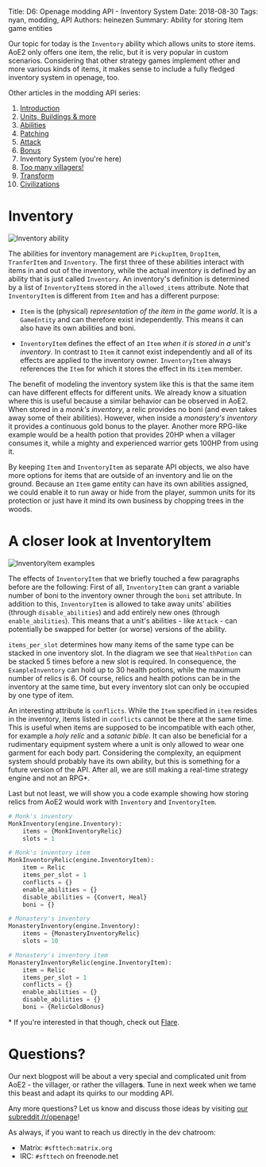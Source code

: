 Title: D6: Openage modding API - Inventory System
Date: 2018-08-30
Tags: nyan, modding, API
Authors: heinezen
Summary: Ability for storing Item game entities

Our topic for today is the `Inventory` ability which allows units to store items. AoE2 only offers one item, the relic, but it is very popular in custom scenarios. Considering that other strategy games implement other and more various kinds of items, it makes sense to include a fully fledged inventory system in openage, too.

Other articles in the modding API series:

1. [Introduction]({filename}/blog/D0000-openage_mod_api_intro.md)
2. [Units, Buildings & more]({filename}/blog/D0001-openage_mod_api_game_entity.md)
3. [Abilities]({filename}/blog/D0002-openage_mod_api_ability.md)
4. [Patching]({filename}/blog/D0003-openage_mod_api_patching.md)
5. [Attack]({filename}/blog/D0004-openage_mod_api_attack.md)
6. [Bonus]({filename}/blog/D0005-openage_mod_api_bonus.md)
7. Inventory System (you're here)
8. [Too many villagers!]({filename}/blog/D0007-openage_mod_api_villager.md)
9. [Transform]({filename}/blog/D0008-openage_mod_api_transform.md)
10. [Civilizations]({filename}/blog/D0009-openage_mod_api_civ.md)

# Inventory

![Inventory ability]({filename}/images/D0006-inventory.png)

The abilities for inventory management are `PickupItem`, `DropItem`, `TranferItem` and `Inventory`. The first three of these abilities interact with items in and out of the inventory, while the actual inventory is defined by an ability that is just called `Inventory`. An inventory's definition is determined by a list of `InventoryItem`s stored in the `allowed_items` attribute. Note that `InventoryItem` is different from `Item` and has a different purpose:

* `Item` is the (physical) *representation of the item in the game world*. It is a `GameEntity` and can therefore exist independently. This means it can also have its own abilities and boni.

* `InventoryItem` defines the effect of an `Item` *when it is stored in a unit's inventory*. In contrast to `Item` it cannot exist independently and all of its effects are applied to the inventory owner. `InventoryItem` always references the `Item` for which it stores the effect in its `item` member.

The benefit of modeling the inventory system like this is that the same item can have different effects for different units. We already know a situation where this is useful because a similar behavior can be observed in AoE2. When stored in a *monk's inventory*, a relic provides no boni (and even takes away some of their abilities). However, when inside a *monastery's inventory* it provides a continuous gold bonus to the player. Another more RPG-like example would be a health potion that provides 20HP when a villager consumes it, while a mighty and experienced warrior gets 100HP from using it.

By keeping `Item` and `InventoryItem` as separate API objects, we also have more options for items that are outside of an inventory and lie on the ground. Because an `Item` game entity can have its own abilities assigned, we could enable it to run away or hide from the player, summon units for its protection or just have it mind its own business by chopping trees in the woods.

# A closer look at InventoryItem

![InventoryItem examples]({filename}/images/D0006-inventory-example.png)

The effects of `InventoryItem` that we briefly touched a few paragraphs before are the following: First of all, `InventoryItem` can grant a variable number of boni to the inventory owner through the `boni` set attribute. In addition to this, `InventoryItem` is allowed to take away units' abilities (through `disable_abilities`) and add entirely new ones (through `enable_abilities`). This means that a unit's abilities - like `Attack` - can potentially be swapped for better (or worse) versions of the ability.

`items_per_slot` determines how many items of the same type can be stacked in one inventory slot. In the diagram we see that `HealthPotion` can be stacked 5 times before a new slot is required. In consequence, the `ExampleInventory` can hold up to 30 health potions, while the maximum number of relics is 6. Of course, relics and health potions can be in the inventory at the same time, but every inventory slot can only be occupied by one type of item.

An interesting attribute is `conflicts`. While the `Item` specified in `item` resides in the inventory, items listed in `conflicts` cannot be there at the same time. This is useful when items are supposed to be incompatible with each other, for example a *holy relic* and a *satanic bible*. It can also be beneficial for a rudimentary equipment system where a unit is only allowed to wear one garment for each body part. Considering the complexity, an equipment system should probably have its own ability, but this is something for a future version of the API. After all, we are still making a real-time strategy engine and not an RPG\*.

Last but not least, we will show you a code example showing how storing relics from AoE2 would work with `Inventory` and `InventoryItem`.

```python
# Monk's inventory
MonkInventory(engine.Inventory):
    items = {MonkInventoryRelic}
    slots = 1

# Monk's inventory item
MonkInventoryRelic(engine.InventoryItem):
    item = Relic
    items_per_slot = 1
    conflicts = {}
    enable_abilities = {}
    disable_abilities = {Convert, Heal}
    boni = {}

# Monastery's inventory
MonasteryInventory(engine.Inventory):
    items = {MonasteryInventoryRelic}
    slots = 10

# Monastery's inventory item
MonasteryInventoryRelic(engine.InventoryItem):
    item = Relic
    items_per_slot = 1
    conflicts = {}
    enable_abilities = {}
    disable_abilities = {}
    boni = {RelicGoldBonus}
```

\* If you're interested in that though, check out [Flare](http://flarerpg.org/).

# Questions?

Our next blogpost will be about a very special and complicated unit from AoE2 - the villager, or rather the villager**s**. Tune in next week when we tame this beast and adapt its quirks to our modding API.

Any more questions? Let us know and discuss those ideas by visiting [our subreddit /r/openage](https://reddit.com/r/openage)!

As always, if you want to reach us directly in the dev chatroom:

* Matrix: `#sfttech:matrix.org`
* IRC: `#sfttech` on freenode.net

